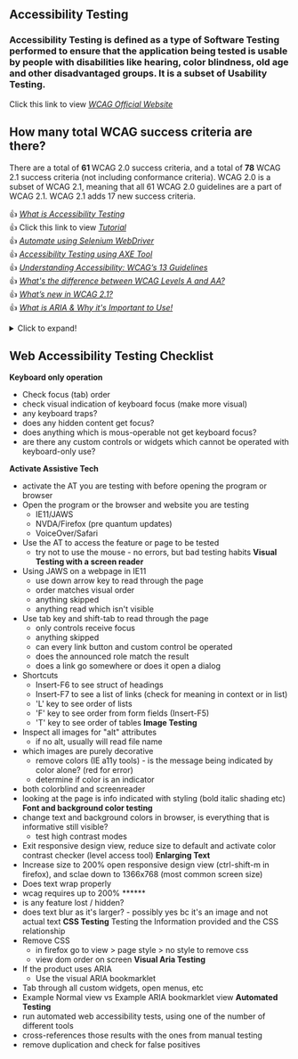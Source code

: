 ## Accessibility Testing <br> 
### Accessibility Testing is defined as a type of Software Testing performed to ensure that the application being tested is usable by people with disabilities like hearing, color blindness, old age and other disadvantaged groups. It is a subset of Usability Testing.<br> 
Click this link to view <a href="https://www.w3.org/TR/WCAG21/" title="Click here to view WCAG Official Website">*WCAG Official Website* </a><br>
## How many total WCAG success criteria are there?<br> 
There are a total of <b>61 </b>WCAG 2.0 success criteria, and a total of <b>78</b> WCAG 2.1 success criteria (not including conformance criteria). WCAG 2.0 is a subset of WCAG 2.1, meaning that all 61 WCAG 2.0 guidelines are a part of WCAG 2.1. WCAG 2.1 adds 17 new success criteria.<br>

:+1: <a href="https://www.youtube.com/watch?v=-v4LyAH4xmg" title="Click here to know What is Accessibility Testing">*What is Accessibility Testing* </a><br>
:+1: Click this link to view <a href="https://youtube.com/playlist?list=PLXLyB_RNO9mAfETLhJsTaSEiL8vmoBsQe" title="Click here to view YouTube Tutorial">*Tutorial* </a><br>
:+1: <a href="https://www.youtube.com/watch?v=x8ST9a-eSFg" title="Click here to view Automate using Selenium WebDriver">*Automate using Selenium WebDriver* </a><br>
:+1: <a href="https://www.youtube.com/watch?v=f_pW2EpwqG8" title="Click here to view Accessibility Testing using AXE Tool">*Accessibility Testing using AXE Tool* </a><br>
:+1: <a href="https://www.youtube.com/watch?v=RjpvOqZigao" title="Understanding Accessibility: WCAG’s 13 Guidelines">*Understanding Accessibility: WCAG’s 13 Guidelines* </a><br>
:+1: <a href="https://www.youtube.com/watch?v=6V0zl-pSCSs" title="Click here to view What's the difference between WCAG Levels A and AA?">*What's the difference between WCAG Levels A and AA?* </a><br>
:+1: <a href="https://www.youtube.com/watch?v=f5qv7AnTUHk" title="Click here to view What’s new in WCAG 2.1?">*What’s new in WCAG 2.1?* </a><br>
:+1: <a href="https://www.youtube.com/watch?v=0hqhAIjE_8I" title="Click here to view What is ARIA & Why it's Important to Use!">*What is ARIA & Why it's Important to Use!* </a><br>

<details>
  <summary>Click to expand!</summary>
  
  ## Heading
  1. A numbered
  2. list
     * With some
     * Sub bullets
</details>

## Web Accessibility Testing Checklist
**Keyboard only operation**
- Check focus (tab) order
- check visual indication of keyboard focus (make more visual)
- any keyboard traps?
- does any hidden content get focus?
- does anything which is mous-operable not get keyboard focus?
- are there any custom controls or widgets which cannot be operated with keyboard-only use?

**Activate Assistive Tech**
- activate the AT you are testing with before opening the program or browser
- Open the program or the browser and website you are testing
  - IE11/JAWS
  - NVDA/Firefox (pre quantum updates)
  - VoiceOver/Safari
- Use the AT to access the feature or page to be tested
  - try not to use the mouse - no errors, but bad testing habits
**Visual Testing with a screen reader**
- Using JAWS on a webpage in IE11
  - use down arrow key to read through the page
  - order matches visual order
  - anything skipped
  - anything read which isn't visible
- Use tab key and shift-tab to read through the page
  - only controls receive focus
  - anything skipped
  - can every link button and custom control be operated
  - does the announced role match the result
  - does a link go somewhere or does it open a dialog
- Shortcuts
  - Insert-F6 to see struct of headings
  - Insert-F7 to see a list of links (check for meaning in context or in list)
  - 'L' key to see order of lists
  - 'F' key to see order from form fields (Insert-F5)
  - 'T' key to see order of tables
**Image Testing**
- Inspect all images for "alt" attributes
  - if no alt, usually will read file name
- which images are purely decorative
  - remove colors (IE a11y tools) - is the message being indicated by color alone? (red for error)
  - determine if color is an indicator
- both colorblind and screenreader
- looking at the page is info indicated with styling (bold italic shading etc)
**Font and background color testing**
- change text and background colors in browser, is everything that is informative still visible?
  - test high contrast modes
- Exit responsive design view, reduce size to default and activate color contrast checker (level access tool)
**Enlarging Text**
- Increase size to 200% open responsive design view (ctrl-shift-m in firefox), and sclae down to 1366x768 (most common screen size)
- Does text wrap properly
- wcag requires up to 200% ******
- is any feature lost / hidden?
- does text blur as it's larger? - possibly yes bc it's an image and not actual text
**CSS Testing**
Testing the Information provided and the CSS relationship
- Remove CSS
  - in firefox go to view > page style > no style to remove css
  - view dom order on screen
**Visual Aria Testing**
- If the product uses ARIA
  - Use the visual ARIA bookmarklet
- Tab through all custom widgets, open menus, etc
- Example Normal view vs Example ARIA bookmarklet view
**Automated Testing**
- run automated web accessibility tests, using one of the number of different tools
- cross-references those results with the ones from manual testing
- remove duplication and check for false positives 
